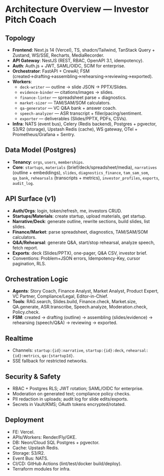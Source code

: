 # Architecture Overview — Investor Pitch Coach

## Topology
- **Frontend**: Next.js 14 (Vercel), TS, shadcn/Tailwind, TanStack Query + Zustand, WS/SSE, Recharts, MediaRecorder.
- **API Gateway**: NestJS (REST, RBAC, OpenAPI 3.1, idempotency).
- **Auth**: Auth.js + JWT, SAML/OIDC, SCIM for enterprise.
- **Orchestrator**: FastAPI + CrewAI; FSM (created→drafting→assembling→rehearsing→reviewing→exported).
- **Workers**:
  - `deck-writer` — outline → slide JSON → PPTX/Slides.
  - `evidence-binder` — citations/images → slides.
  - `finance-linter` — spreadsheet parse + diagnostics.
  - `market-sizer` — TAM/SAM/SOM calculators.
  - `qa-generator` — VC Q&A bank + answer coach.
  - `speech-analyzer` — ASR transcript + filler/pacing/sentiment.
  - `exporter` — deliverables (Slides/PPTX, PDFs, CSVs).
- **Infra**: NATS (event bus), Celery (Redis backend), Postgres + pgvector, S3/R2 (storage), Upstash Redis (cache), WS gateway, OTel + Prometheus/Grafana + Sentry.

## Data Model (Postgres)
- **Tenancy**: `orgs`, `users`, `memberships`.
- **Core**: `startups`, `materials` (brief/deck/spreadsheet/media), `narratives` (outline + embeddings), `slides`, `diagnostics_finance`, `tam_sam_som`, `qa_bank`, `rehearsals` (transcripts + metrics), `investor_profiles`, `exports`, `audit_log`.

## API Surface (v1)
- **Auth/Orgs**: login, token/refresh, me, investors CRUD.
- **Startups/Materials**: create startup, upload materials, get startup.
- **Narrative/Deck**: generate outline, rewrite sections, build slides, list slides.
- **Finance/Market**: parse spreadsheet, diagnostics, TAM/SAM/SOM calculators.
- **Q&A/Rehearsal**: generate Q&A, start/stop rehearsal, analyze speech, fetch report.
- **Exports**: deck (Slides/PPTX), one-pager, Q&A CSV, investor brief.
- Conventions: Problem+JSON errors, Idempotency-Key, cursor pagination, RLS.

## Orchestration Logic
- **Agents**: Story Coach, Finance Analyst, Market Analyst, Product Expert, VC Partner, Compliance/Legal, Editor-in-Chief.
- **Tools**: RAG.search, Slides.build, Finance.check, Market.size, QA.generate, ASR.transcribe, Speech.analyze, Moderation.check, Policy.check.
- **FSM**: created → drafting (outline) → assembling (slides/evidence) → rehearsing (speech/Q&A) → reviewing → exported.

## Realtime
- Channels: `startup:{id}:narrative`, `startup:{id}:deck`, `rehearsal:{id}:metrics`, `qa:{startupId}`.
- SSE fallback for restricted networks.

## Security & Safety
- RBAC + Postgres RLS; JWT rotation; SAML/OIDC for enterprise.
- Moderation on generated text; compliance policy checks.
- PII redaction in uploads; audit log for slide edits/exports.
- Secrets in Vault/KMS; OAuth tokens encrypted/rotated.

## Deployment
- FE: Vercel.
- APIs/Workers: Render/Fly/GKE.
- DB: Neon/Cloud SQL Postgres + pgvector.
- Cache: Upstash Redis.
- Storage: S3/R2.
- Event Bus: NATS.
- CI/CD: GitHub Actions (lint/test/docker build/deploy).
- Terraform modules for infra.
